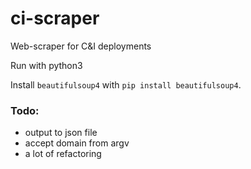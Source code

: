 # ci-scraper
Web-scraper for C&amp;I deployments

Run with python3

Install `beautifulsoup4` with `pip install beautifulsoup4`.

### Todo:
- output to json file
- accept domain from argv
- a lot of refactoring
